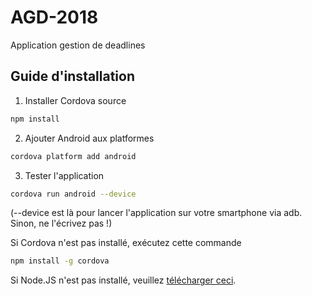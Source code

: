 # AGD-2018
Application gestion de deadlines

## Guide d'installation

1. Installer Cordova source
```bash
npm install
```

2. Ajouter Android aux platformes
```bash
cordova platform add android
```

3. Tester l'application
```bash
cordova run android --device
```
(--device est là pour lancer l'application sur votre smartphone via adb. Sinon, ne l'écrivez pas !)

Si Cordova n'est pas installé, exécutez cette commande
```bash
npm install -g cordova
```

Si Node.JS n'est pas installé, veuillez [télécharger ceci](https://nodejs.org/fr/).